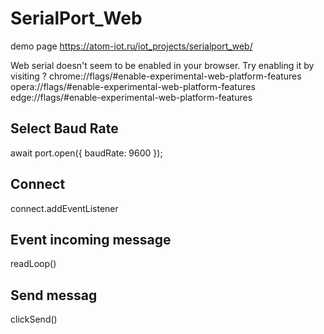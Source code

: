 # SerialPort_Web
demo page https://atom-iot.ru/iot_projects/serialport_web/

Web serial doesn\'t seem to be enabled in your browser. Try enabling it by visiting ?
chrome://flags/#enable-experimental-web-platform-features
opera://flags/#enable-experimental-web-platform-features
edge://flags/#enable-experimental-web-platform-features

## Select Baud Rate 
await port.open({ baudRate: 9600 });

## Connect
connect.addEventListener

## Event incoming message
readLoop()

## Send messag
clickSend()
